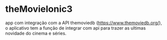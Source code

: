 # theMovieIonic3
app com integração com a API themoviedb (https://www.themoviedb.org/), o aplicativo tem a função de integrar com api para trazer as ultimas novidade do cinema e séries.
